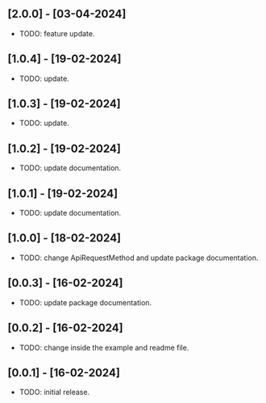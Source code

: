## [2.0.0] - [03-04-2024]

* TODO: feature update.

## [1.0.4] - [19-02-2024]

* TODO: update.

## [1.0.3] - [19-02-2024]

* TODO: update.

## [1.0.2] - [19-02-2024]

* TODO: update documentation.

## [1.0.1] - [19-02-2024]

* TODO: update documentation.

## [1.0.0] - [18-02-2024]

* TODO: change ApiRequestMethod and update package documentation.

## [0.0.3] - [16-02-2024]

* TODO: update package documentation.

## [0.0.2] - [16-02-2024]

* TODO: change inside the example and readme file.

## [0.0.1] - [16-02-2024]

* TODO: initial release.
